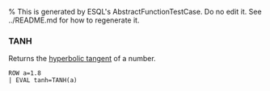 % This is generated by ESQL's AbstractFunctionTestCase. Do no edit it. See ../README.md for how to regenerate it.

### TANH
Returns the [hyperbolic tangent](https://en.wikipedia.org/wiki/Hyperbolic_functions) of a number.

```esql
ROW a=1.8
| EVAL tanh=TANH(a)
```
